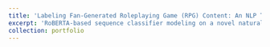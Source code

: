 ```yaml
---
title: 'Labeling Fan-Generated Roleplaying Game (RPG) Content: An NLP Task'
excerpt: 'RoBERTA-based sequence classifier modeling on a novel natural language dataset achieving an macro-averaged F1 score of 0.89<br/><img src="https://raw.githubusercontent.com/nkuehnle/rpg_nlp/main/eda/TF-IDF_Doc_EDA_DIR_Submission_Flair_UMAP.png" width="66%" height="66%">'
collection: portfolio
---
```

